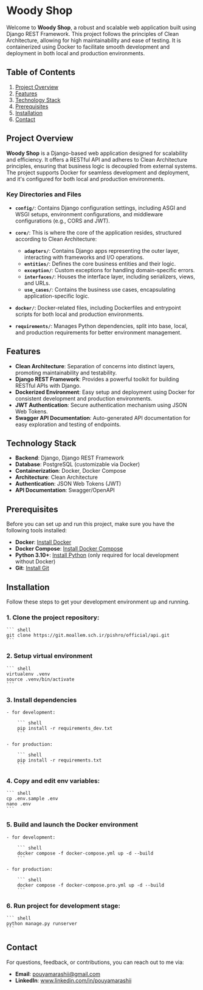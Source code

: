 # Woody Shop

Welcome to **Woody Shop**, a robust and scalable web application built using Django REST Framework. This project follows the principles of Clean Architecture, allowing for high maintainability and ease of testing. It is containerized using Docker to facilitate smooth development and deployment in both local and production environments.

## Table of Contents

1. [Project Overview](#project-overview)
2. [Features](#features)
3. [Technology Stack](#technology-stack)
4. [Prerequisites](#prerequisites)
5. [Installation](#installation)
6. [Contact](#contact)

## Project Overview

**Woody Shop** is a Django-based web application designed for scalability and efficiency. It offers a RESTful API and adheres to Clean Architecture principles, ensuring that business logic is decoupled from external systems. The project supports Docker for seamless development and deployment, and it's configured for both local and production environments.


### Key Directories and Files

- **`config/`**: Contains Django configuration settings, including ASGI and WSGI setups, environment configurations, and middleware configurations (e.g., CORS and JWT).

- **`core/`**: This is where the core of the application resides, structured according to Clean Architecture:
  - **`adapters/`**: Contains Django apps representing the outer layer, interacting with frameworks and I/O operations.
  - **`entities/`**: Defines the core business entities and their logic.
  - **`exception/`**: Custom exceptions for handling domain-specific errors.
  - **`interfaces/`**: Houses the interface layer, including serializers, views, and URLs.
  - **`use_cases/`**: Contains the business use cases, encapsulating application-specific logic.

- **`docker/`**: Docker-related files, including Dockerfiles and entrypoint scripts for both local and production environments.

- **`requirements/`**: Manages Python dependencies, split into base, local, and production requirements for better environment management.

## Features

- **Clean Architecture**: Separation of concerns into distinct layers, promoting maintainability and testability.
- **Django REST Framework**: Provides a powerful toolkit for building RESTful APIs with Django.
- **Dockerized Environment**: Easy setup and deployment using Docker for consistent development and production environments.
- **JWT Authentication**: Secure authentication mechanism using JSON Web Tokens.
- **Swagger API Documentation**: Auto-generated API documentation for easy exploration and testing of endpoints.

## Technology Stack

- **Backend**: Django, Django REST Framework
- **Database**: PostgreSQL (customizable via Docker)
- **Containerization**: Docker, Docker Compose
- **Architecture**: Clean Architecture
- **Authentication**: JSON Web Tokens (JWT)
- **API Documentation**: Swagger/OpenAPI

## Prerequisites

Before you can set up and run this project, make sure you have the following tools installed:

- **Docker**: [Install Docker](https://docs.docker.com/get-docker/)
- **Docker Compose**: [Install Docker Compose](https://docs.docker.com/compose/install/)
- **Python 3.10+**: [Install Python](https://www.python.org/downloads/) (only required for local development without Docker)
- **Git**: [Install Git](https://git-scm.com/book/en/v2/Getting-Started-Installing-Git)

## Installation

Follow these steps to get your development environment up and running.

### 1. Clone the project repository:

    ``` shell
    git clone https://git.moallem.sch.ir/pishro/official/api.git
    ```

### 2. Setup virtual environment

    ``` shell
    virtualenv .venv
    source .venv/bin/activate
    ```

### 3. Install dependencies

    - for development:

        ``` shell
        pip install -r requirements_dev.txt
        ```

    - for production:

        ``` shell
        pip install -r requirements.txt 
        ```

### 4. Copy and edit env variables:

    ``` shell
    cp .env.sample .env
    nano .env
    ```


### 5. Build and launch the Docker environment

    - for development:

        ``` shell
        docker compose -f docker-compose.yml up -d --build
        ```

    - for production:

        ``` shell
        docker compose -f docker-compose.pro.yml up -d --build
        ```

### 6. Run project for development stage:

    ``` shell
    python manage.py runserver
    ```

## Contact

For questions, feedback, or contributions, you can reach out to me via:

- **Email**: pouyamarashii@gmail.com
- **LinkedIn**: www.linkedin.com/in/pouyamarashii